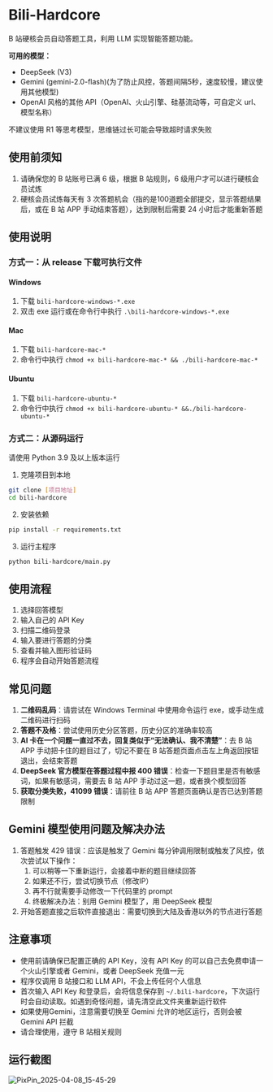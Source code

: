 # Bili-Hardcore

B 站硬核会员自动答题工具，利用 LLM 实现智能答题功能。

**可用的模型：**
- DeepSeek (V3)
- Gemini (gemini-2.0-flash)(为了防止风控，答题间隔5秒，速度较慢，建议使用其他模型)
- OpenAI 风格的其他 API（OpenAI、火山引擎、硅基流动等，可自定义 url、模型名称）
  
不建议使用 R1 等思考模型，思维链过长可能会导致超时请求失败

## 使用前须知
1. 请确保您的 B 站账号已满 6 级，根据 B 站规则，6 级用户才可以进行硬核会员试炼
2. 硬核会员试炼每天有 3 次答题机会（指的是100道题全部提交，显示答题结果后，或在 B 站 APP 手动结束答题），达到限制后需要 24 小时后才能重新答题

## 使用说明

### 方式一：从 release 下载可执行文件
#### Windows
1. 下载 `bili-hardcore-windows-*.exe`
2. 双击 exe 运行或在命令行中执行 `.\bili-hardcore-windows-*.exe`

#### Mac
1. 下载 `bili-hardcore-mac-*`
2. 命令行中执行 `chmod +x bili-hardcore-mac-* && ./bili-hardcore-mac-*`

#### Ubuntu
1. 下载 `bili-hardcore-ubuntu-*`
2. 命令行中执行 `chmod +x bili-hardcore-ubuntu-* &&./bili-hardcore-ubuntu-*`

### 方式二：从源码运行
请使用 Python 3.9 及以上版本运行

1. 克隆项目到本地

```bash
git clone [项目地址]
cd bili-hardcore
```

2. 安装依赖

```bash
pip install -r requirements.txt
```
3. 运行主程序

```bash
python bili-hardcore/main.py
```
## 使用流程
1. 选择回答模型
2. 输入自己的 API Key
3. 扫描二维码登录
4. 输入要进行答题的分类
5. 查看并输入图形验证码
6. 程序会自动开始答题流程

## 常见问题
1. **二维码乱码**：请尝试在 Windows Terminal 中使用命令运行 exe，或手动生成二维码进行扫码
2. **答题不及格**：尝试使用历史分区答题，历史分区的准确率较高
3. **AI 卡在一个问题一直过不去，回复类似于“无法确认、我不清楚”**：去 B 站 APP 手动把卡住的题目过了，切记不要在 B 站答题页面点击左上角返回按钮退出，会结束答题
4. **DeepSeek 官方模型在答题过程中报 400 错误**：检查一下题目里是否有敏感词，如果有敏感词，需要去 B 站 APP 手动过这一题，或者换个模型回答
5. **获取分类失败，41099 错误**：请前往 B 站 APP 答题页面确认是否已达到答题限制

## Gemini 模型使用问题及解决办法
1. 答题触发 429 错误：应该是触发了 Gemini 每分钟调用限制或触发了风控，依次尝试以下操作：
    1. 可以稍等一下重新运行，会接着中断的题目继续回答
    2. 如果还不行，尝试切换节点（修改IP）
    3. 再不行就需要手动修改一下代码里的 prompt
    4. 终极解决办法：别用 Gemini 模型了，用 DeepSeek 模型
2. 开始答题直接之后软件直接退出：需要切换到大陆及香港以外的节点进行答题

## 注意事项
- 使用前请确保已配置正确的 API Key，没有 API Key 的可以自己去免费申请一个火山引擎或者 Gemini，或者 DeepSeek 充值一元
- 程序仅调用 B 站接口和 LLM API，不会上传任何个人信息
- 首次输入 API Key 和登录后，会将信息保存到 `~/.bili-hardcore`，下次运行时会自动读取。如遇到奇怪问题，请先清空此文件夹重新运行软件
- 如果使用Gemini，注意需要切换至 Gemini 允许的地区运行，否则会被 Gemini API 拦截
- 请合理使用，遵守 B 站相关规则

## 运行截图
![PixPin_2025-04-08_15-45-29](https://github.com/user-attachments/assets/70b3930c-c60f-43f7-8d82-c5225997ebc5)

